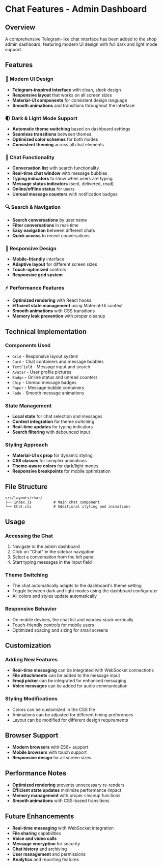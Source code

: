 # Chat Features - Admin Dashboard

## Overview
A comprehensive Telegram-like chat interface has been added to the shop admin dashboard, featuring modern UI design with full dark and light mode support.

## Features

### 🎨 **Modern UI Design**
- **Telegram-inspired interface** with clean, sleek design
- **Responsive layout** that works on all screen sizes
- **Material-UI components** for consistent design language
- **Smooth animations** and transitions throughout the interface

### 🌓 **Dark & Light Mode Support**
- **Automatic theme switching** based on dashboard settings
- **Seamless transitions** between themes
- **Optimized color schemes** for both modes
- **Consistent theming** across all chat elements

### 💬 **Chat Functionality**
- **Conversation list** with search functionality
- **Real-time chat window** with message bubbles
- **Typing indicators** to show when users are typing
- **Message status indicators** (sent, delivered, read)
- **Online/offline status** for users
- **Unread message counters** with notification badges

### 🔍 **Search & Navigation**
- **Search conversations** by user name
- **Filter conversations** in real-time
- **Easy navigation** between different chats
- **Quick access** to recent conversations

### 📱 **Responsive Design**
- **Mobile-friendly** interface
- **Adaptive layout** for different screen sizes
- **Touch-optimized** controls
- **Responsive grid system**

### ⚡ **Performance Features**
- **Optimized rendering** with React hooks
- **Efficient state management** using Material-UI context
- **Smooth animations** with CSS transitions
- **Memory leak prevention** with proper cleanup

## Technical Implementation

### **Components Used**
- `Grid` - Responsive layout system
- `Card` - Chat containers and message bubbles
- `TextField` - Message input and search
- `Avatar` - User profile pictures
- `Badge` - Online status and unread counters
- `Chip` - Unread message badges
- `Paper` - Message bubble containers
- `Fade` - Smooth message animations

### **State Management**
- **Local state** for chat selection and messages
- **Context integration** for theme switching
- **Real-time updates** for typing indicators
- **Search filtering** with debounced input

### **Styling Approach**
- **Material-UI sx prop** for dynamic styling
- **CSS classes** for complex animations
- **Theme-aware colors** for dark/light modes
- **Responsive breakpoints** for mobile optimization

## File Structure

```
src/layouts/chat/
├── index.js          # Main chat component
└── Chat.css          # Additional styling and animations
```

## Usage

### **Accessing the Chat**
1. Navigate to the admin dashboard
2. Click on "Chat" in the sidebar navigation
3. Select a conversation from the left panel
4. Start typing messages in the input field

### **Theme Switching**
- The chat automatically adapts to the dashboard's theme setting
- Toggle between dark and light modes using the dashboard configurator
- All colors and styles update automatically

### **Responsive Behavior**
- On mobile devices, the chat list and window stack vertically
- Touch-friendly controls for mobile users
- Optimized spacing and sizing for small screens

## Customization

### **Adding New Features**
- **Real-time messaging** can be integrated with WebSocket connections
- **File attachments** can be added to the message input
- **Emoji picker** can be integrated for enhanced messaging
- **Voice messages** can be added for audio communication

### **Styling Modifications**
- Colors can be customized in the CSS file
- Animations can be adjusted for different timing preferences
- Layout can be modified for different design requirements

## Browser Support
- **Modern browsers** with ES6+ support
- **Mobile browsers** with touch support
- **Responsive design** for all screen sizes

## Performance Notes
- **Optimized rendering** prevents unnecessary re-renders
- **Efficient state updates** minimize performance impact
- **Memory management** with proper cleanup functions
- **Smooth animations** with CSS-based transitions

## Future Enhancements
- **Real-time messaging** with WebSocket integration
- **File sharing** capabilities
- **Voice and video calls**
- **Message encryption** for security
- **Chat history** and archiving
- **User management** and permissions
- **Analytics** and reporting features

